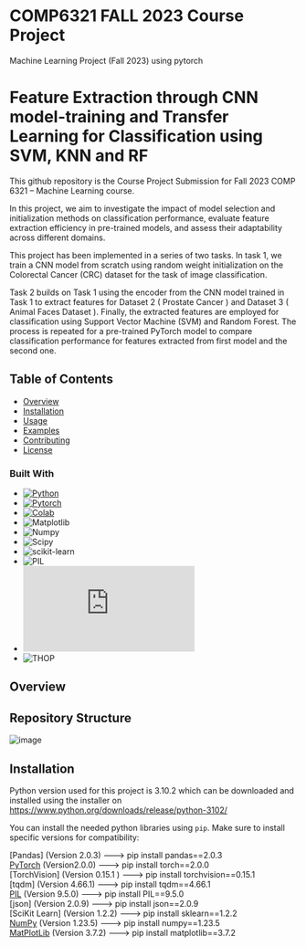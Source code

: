 # COMP6321 FALL 2023 Course Project
Machine Learning Project (Fall 2023) using pytorch
# Feature Extraction through CNN model-training and Transfer Learning for Classification using SVM, KNN and RF

This github repository is the Course Project Submission for Fall 2023 COMP 6321 – Machine Learning course. 

In this project, we aim to investigate the impact of model selection and initialization methods on classification performance, evaluate feature extraction efficiency in pre-trained models, and assess their adaptability across different domains.

This project has been implemented in a series of two tasks. In task 1, we train a CNN model from scratch using random weight initialization on the Colorectal Cancer (CRC) dataset for the task of image classification. 

Task 2 builds on Task 1 using the encoder from the CNN model trained in Task 1 to extract features for Dataset 2 ( Prostate Cancer ) and Dataset 3 ( Animal Faces Dataset ). Finally, the extracted features are employed for classification using Support Vector Machine (SVM) and Random Forest. The process is repeated for a pre-trained PyTorch model to compare classification performance for features extracted from first model and the second one. 

## Table of Contents

- [Overview](#overview)
- [Installation](#installation)
- [Usage](#usage)
- [Examples](#examples)
- [Contributing](#contributing)
- [License](#license)


### Built With
* [![Python][Python]][Python-url]
* [![Pytorch][Pytorch]][Pytorch-url]
* [![Colab][Colab]][Colab-url]
* ![Matplotlib][Matplotlib]
* ![Numpy][Numpy]
* ![Scipy][Scipy]
* ![scikit-learn][scikit-learn]
* ![PIL][PIL]
* ![Pickle][Pickle]
* ![THOP][THOP]

## Overview
## Repository Structure

![image](https://github.com/Vasudev-Sharma-13/COMP6321-GroupE/assets/8848193/f81a6e7a-a5b2-4e13-997a-45317ec89bbe)

## Installation
Python version used for this project is 3.10.2 which can be downloaded and installed using the installer on https://www.python.org/downloads/release/python-3102/

You can install the needed python libraries using `pip`. Make sure to install specific versions for compatibility:

[Pandas] (Version 2.0.3) ---> pip install pandas==2.0.3<br>
[PyTorch] (Version2.0.0) ---> pip install torch==2.0.0 <br>
[TorchVision] (Version 0.15.1 ) ---> pip install torchvision==0.15.1 <br>
[tqdm] (Version 4.66.1) ---> pip install tqdm==4.66.1 <br>
[PIL] (Version 9.5.0) ---> pip install PIL==9.5.0 <br>
[json] (Version 2.0.9) ---> pip install json==2.0.9 <br>
[SciKit Learn] (Version 1.2.2) ---> pip install sklearn==1.2.2 <br>
[NumPy] (Version 1.23.5) ---> pip install numpy==1.23.5 <br>
[MatPlotLib] (Version 3.7.2) ---> pip install matplotlib==3.7.2 <br>
  


<!-- MARKDOWN LINKS & IMAGES -->
<!-- https://www.markdownguide.org/basic-syntax/#reference-style-links -->
[Python]: https://img.shields.io/badge/Python-3.9-3776AB.svg?style=flat&logo=python&logoColor=white
[Python-url]: https://www.python.org/
[Pytorch]: https://img.shields.io/badge/PyTorch-%23EE4C2C.svg?style=for-the-badge&logo=PyTorch&logoColor=white
[Pytorch-url]: https://pytorch.org/
[Colab]:https://colab.research.google.com/assets/colab-badge.svg
[Colab-url]: https://colab.research.google.com/notebooks/intro.ipynb
[Matplotlib]: https://matplotlib.org/
[Numpy]: https://numpy.org/
[Scipy]: https://img.shields.io/badge/Scipy-%23ffffff.svg?style=for-the-badge&logo=Matplotlib&logoColor=black
[scikit-learn]: https://img.shields.io/badge/scikit-learn-%23ffffff.svg?style=for-the-badge&logo=Matplotlib&logoColor=black
[PIL]: https://img.shields.io/badge/PIL-%23ffffff.svg?style=for-the-badge&logo=Matplotlib&logoColor=black
[Pickle]: https://docs.python.org/3/library/pickle.html
[THOP]: https://img.shields.io/badge/THOP-%23ffffff.svg?style=for-the-badge&logo=Matplotlib&logoColor=black
